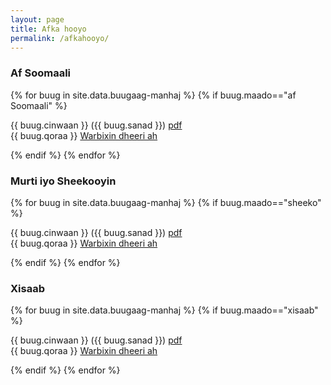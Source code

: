 ```yaml
---
layout: page
title: Afka hooyo
permalink: /afkahooyo/
---
```


### Af Soomaali
{% for buug in site.data.buugaag-manhaj %}
{% if buug.maado=="af Soomaali" %}
<div class="buugiiba" >

<div class="cinwaan"> {{ buug.cinwaan }} <span class="sanad"> ({{ buug.sanad }}) </span> <a href="{{ buug.pdf }}">pdf </a>  </div> 

<div class="qoraWarbixin">
<span class="qoraa">{{ buug.qoraa }} </span> <span class="warbixin"> <a href="{{ buug.handle }}"> Warbixin dheeri ah </a> </span> </div>
</div>

{% endif %}
{% endfor %}



### Murti iyo Sheekooyin
{% for buug in site.data.buugaag-manhaj %}
{% if buug.maado=="sheeko" %}
<div class="buugiiba" >
<div class="cinwaan"> {{ buug.cinwaan }} <span class="sanad"> ({{ buug.sanad }}) </span><a href="{{ buug.pdf }}"> pdf </a> </div>

<div class="qoraWarbixin">
<span class="qoraa">{{ buug.qoraa }} </span> <span class="warbixin"> <a href="{{ buug.handle }}"> Warbixin dheeri ah </a> </span> </div>
 </div>

{% endif %}
{% endfor %}



###  Xisaab
{% for buug in site.data.buugaag-manhaj %}
{% if buug.maado=="xisaab" %}
<div class="buugiiba" >
<div class="cinwaan"> {{ buug.cinwaan }} <span class="sanad"> ({{ buug.sanad }}) </span> <a href="{{ buug.pdf }}">pdf</a> </div>

<div class="qoraWarbixin">
<span class="qoraa">{{ buug.qoraa }} </span> <span class="warbixin"> <a href="{{ buug.handle }}"> Warbixin dheeri ah </a> </span> </div>
 </div>

{% endif %}
{% endfor %}


